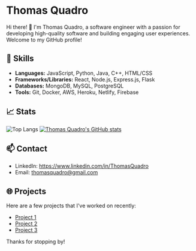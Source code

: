 # Thomas Quadro

Hi there! 👋 I'm Thomas Quadro, a software engineer with a passion for developing high-quality software and building engaging user experiences. Welcome to my GitHub profile!

## 🚀 Skills

- **Languages:** JavaScript, Python, Java, C++, HTML/CSS
- **Frameworks/Libraries:** React, Node.js, Express.js, Flask
- **Databases:** MongoDB, MySQL, PostgreSQL
- **Tools:** Git, Docker, AWS, Heroku, Netlify, Firebase

## 📈 Stats
![Top Langs](https://github-readme-stats.vercel.app/api/top-langs/?username=ThomasQuadro&theme=dark)
[![Thomas Quadro's GitHub stats](https://github-readme-stats.vercel.app/api?username=ThomasQuadro&count_private=true&show_icons=true&theme=dark)](https://github.com/ThomasQuadro)

## 📫 Contact

- LinkedIn: https://www.linkedin.com/in/ThomasQuadro
- Email: thomasquadro@gmail.com

## 🌐 Projects

Here are a few projects that I've worked on recently:

- [Project 1](https://github.com/ThomasQuadro/project1)
- [Project 2](https://github.com/ThomasQuadro/project2)
- [Project 3](https://github.com/ThomasQuadro/project3)

Thanks for stopping by!
